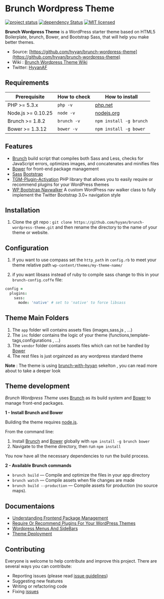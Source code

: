 # Brunch Wordpress Theme


[![project status](http://www.repostatus.org/badges/latest/active.svg)](http://www.gitchecker.com/hyyan/brunch-wordpress-theme)
[![dependency Status](https://david-dm.org/hyyan/brunch-wordpress-theme/status.svg)](https://david-dm.org/hyyan/brunch-wordpress-theme#info=dependencies)
[![MIT licensed](https://img.shields.io/badge/license-MIT-blue.svg)](https://github.com/hyyan/brunch-wordpress-theme/blob/master/LICENSE)


**Brunch Wordpress Theme** is a WordPress starter theme based on HTML5 Boilerplate, brunch, Bower, and Bootstrap Sass, that will help you make better themes.

* Source: [https://github.com/hyyan/brunch-wordpress-theme](https://github.com/hyyan/brunch-wordpress-theme)
* Wiki  : [Brunch Wordpress Theme Wiki](https://github.com/hyyan/brunch-wordpress-theme/wiki)
* Twitter: [HyyanAF](https://twitter.com/HyyanAF)

## Requirements

| Prerequisite    | How to check | How to install
| --------------- | ------------ | ------------- |
| PHP >= 5.3.x    | `php -v`     | [php.net](http://php.net/manual/en/install.php) |
| Node.js >= 0.10.25  | `node -v`    | [nodejs.org](http://nodejs.org/) |
| Brunch >= 1.8.2  | `brunch -v`    | `npm install -g brunch` |
| Bower >= 1.3.12 | `bower -v`   | `npm install -g bower` |


## Features

* [Brunch](https://github.com/brunch/brunch) build script that compiles both Sass and Less, checks for JavaScript errors, optimizes images, and concatenates and minifies files
* [Bower](http://bower.io/) for front-end package management
* [Sass](https://github.com/twbs/bootstrap-sass) [Bootstrap](http://getbootstrap.com/)
* [TGM-Plugin-Activation](https://github.com/TGMPA/TGM-Plugin-Activation) PHP library that allows you to easily require or recommend plugins for your WordPress themes
* [WP Bootstrap Navwalker](https://github.com/twittem/wp-bootstrap-navwalker) A custom WordPress nav walker class to fully implement the Twitter Bootstrap 3.0+ navigation style



## Installation

1. Clone the git repo :
 `git clone https://github.com/hyyan/brunch-wordpress-theme.git` and then rename the directory to the name of your theme or website.

## Configuration

1. If you want to use compass set the `http_path` in `config.rb` to meet your theme relative path `wp-content/themes/my-theme-name/`

2. if you want libsass instead of ruby to compile sass change to this in your `brunch-config.coffe` file:

```coffeescript
config =
  plugins:
    sass:
      mode: 'native' # set to 'native' to force libsass
```

## Theme Main Folders

1. The `app` folder will contains assets files (images,sass,js , ...)
2. The `inc` folder contains the logic of your theme  (functions,template-tags,configurations , ...)
3. The `vendor` folder contains assets files which can not be handled by [Bower](http://bower.io/)
4. The rest files is just orgainzed as any wordpress standard theme

**Note** : The theme is using [brunch-with-hyyan](https://github.com/hyyan/brunch-with-hyyan) sekelton , you can read more about to take a deeper look

## Theme development

*Brunch Wordpress Theme* uses [Brunch](https://github.com/brunch/brunch) as its build system and [Bower](http://bower.io/) to manage front-end packages.

**1 - Install Brunch and Bower**

Building the theme requires [node.js](http://nodejs.org/download/).

From the command line:

1. Install [Brunch](https://github.com/brunch/brunch) and [Bower](http://bower.io/) globally with `npm install -g brunch bower`
2. Navigate to the theme directory, then run `npm install`

You now have all the necessary dependencies to run the build process.

**2 - Available Brunch commands**

* `brunch build` — Compile and optimize the files in your app directory
* `brunch watch` — Compile assets when file changes are made
* `brunch build --production` — Compile assets for production (no source maps).

## Documentaions

* [Understanding Frontend Package Management](https://github.com/hyyan/brunch-wordpress-theme/blob/master/docs/frontend.md)
* [Require Or Recommend Plugins For Your WordPress Themes](https://github.com/hyyan/brunch-wordpress-theme/blob/master/docs/wordpress-plugins.md)
* [Wordpress Menus And SideBars](https://github.com/hyyan/brunch-wordpress-theme/blob/master/docs/menus-sidebars.md)
* [Theme Deployment](https://github.com/hyyan/brunch-wordpress-theme/blob/master/docs/deployment.md)

## Contributing

Everyone is welcome to help contribute and improve this project. There are several
ways you can contribute:

* Reporting issues (please read [issue guidelines](https://github.com/necolas/issue-guidelines))
* Suggesting new features
* Writing or refactoring code
* Fixing [issues](https://github.com/hyyan/brunch-wordpress-theme/issues)
